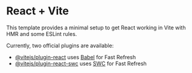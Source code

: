 # React + Vite

This template provides a minimal setup to get React working in Vite with HMR and some ESLint rules.

Currently, two official plugins are available:

- [@vitejs/plugin-react](https://github.com/vitejs/vite-plugin-react/blob/main/packages/plugin-react/README.md) uses [Babel](https://babeljs.io/) for Fast Refresh
- [@vitejs/plugin-react-swc](https://github.com/vitejs/vite-plugin-react-swc) uses [SWC](https://swc.rs/) for Fast Refresh





<!-- You're building a business form using React, with the following components:

Main Components:

1. App.jsx (main application component)
2. QuoteForm.jsx (quote form component)
3. Stepper.jsx (stepper component)
4. StepperControl.jsx (stepper control component)

Sub Components:

Contexts:

1. StepperContext.jsx (context API for stepper)

Steps:

1. Business.jsx (business information step)
2. Details.jsx (details step)
3. Final.jsx (final step) -->

